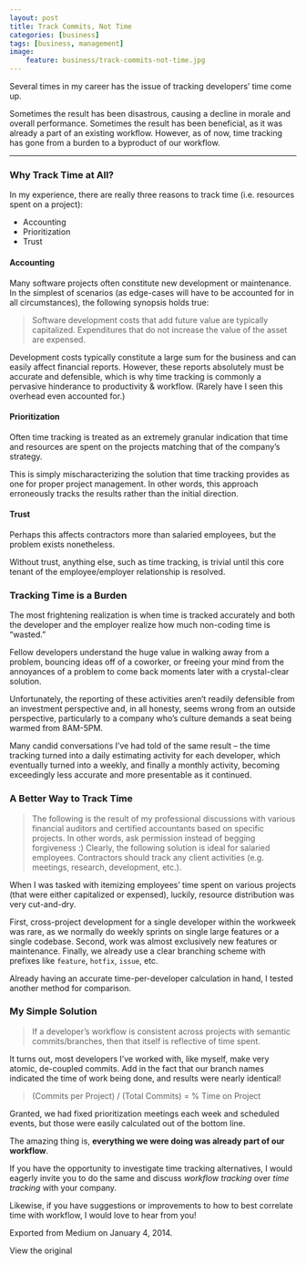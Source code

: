 ```yaml
---
layout: post
title: Track Commits, Not Time
categories: [business]
tags: [business, management]
image:
    feature: business/track-commits-not-time.jpg
---
```


Several times in my career has the issue of tracking developers’ time come up.

Sometimes the result has been disastrous, causing a decline in morale and overall performance. Sometimes the result has been beneficial, as it was already a part of an existing workflow. However, as of now, time tracking has gone from a burden to a byproduct of our workflow.

---

### Why Track Time at All?

In my experience, there are really three reasons to track time (i.e. resources spent on a project):

- Accounting
- Prioritization
- Trust

#### Accounting

Many software projects often constitute new development or maintenance. In the simplest of scenarios (as edge-cases will have to be accounted for in all circumstances), the following synopsis holds true:

> Software development costs that add future value are typically capitalized. Expenditures that do not increase the value of the asset are expensed.

Development costs typically constitute a large sum for the business and can easily affect financial reports. However, these reports absolutely must be accurate and defensible, which is why time tracking is commonly a pervasive hinderance to productivity & workflow. (Rarely have I seen this overhead even accounted for.)

#### Prioritization

Often time tracking is treated as an extremely granular indication that time and resources are spent on the projects matching that of the company’s strategy.

This is simply mischaracterizing the solution that time tracking provides as one for proper project management. In other words, this approach erroneously tracks the results rather than the initial direction.

#### Trust

Perhaps this affects contractors more than salaried employees, but the problem exists nonetheless.

Without trust, anything else, such as time tracking, is trivial until this core tenant of the employee/employer relationship is resolved.


### Tracking Time is a Burden

The most frightening realization is when time is tracked accurately and both the developer and the employer realize how much non-coding time is “wasted.”

Fellow developers understand the huge value in walking away from a problem, bouncing ideas off of a coworker, or freeing your mind from the annoyances of a problem to come back moments later with a crystal-clear solution.

Unfortunately, the reporting of these activities aren’t readily defensible from an investment perspective and, in all honesty, seems wrong from an outside perspective, particularly to a company who’s culture demands a seat being warmed from 8AM-5PM.

Many candid conversations I’ve had told of the same result – the time tracking turned into a daily estimating activity for each developer, which eventually turned into a weekly, and finally a monthly activity, becoming exceedingly less accurate and more presentable as it continued.


### A Better Way to Track Time

> The following is the result of my professional discussions with various financial auditors and certified accountants based on specific projects. In other words, ask permission instead of begging forgiveness :)
Clearly, the following solution is ideal for salaried employees. Contractors should track any client activities (e.g. meetings, research, development, etc.).

When I was tasked with itemizing employees’ time spent on various projects (that were either capitalized or expensed), luckily, resource distribution was very cut-and-dry.

First, cross-project development for a single developer within the workweek was rare, as we normally do weekly sprints on single large features or a single codebase. Second, work was almost exclusively new features or maintenance. Finally, we already use a clear branching scheme with prefixes like `feature`, `hotfix`, `issue`, etc.

Already having an accurate time-per-developer calculation in hand, I tested another method for comparison.


### My Simple Solution

> If a developer’s workflow is consistent across projects with semantic commits/branches, then that itself is reflective of time spent.

It turns out, most developers I’ve worked with, like myself, make very atomic, de-coupled commits. Add in the fact that our branch names indicated the time of work being done, and results were nearly identical!

> (Commits per Project) / (Total Commits) = % Time on Project

Granted, we had fixed prioritization meetings each week and scheduled events, but those were easily calculated out of the bottom line.

The amazing thing is, **everything we were doing was already part of our workflow**.

If you have the opportunity to investigate time tracking alternatives, I would eagerly invite you to do the same and discuss _workflow tracking_ over _time tracking_ with your company.

Likewise, if you have suggestions or improvements to how to best correlate time with workflow, I would love to hear from you!

Exported from Medium on January 4, 2014.

View the original
